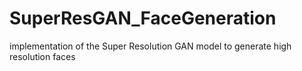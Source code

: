 # SuperResGAN_FaceGeneration
implementation of the Super Resolution GAN model to generate high resolution faces
